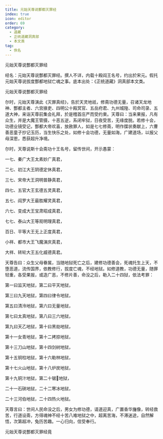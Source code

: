 ```yaml
---
title: 元始天尊说酆都灭罪经
index: true
icon: editor
order: 69
category:
  - 道藏
  - 正统道藏洞真部
  - 本文类
tag:
  - 佚名
---
```


元始天尊说酆都灭罪经  

经名：元始天尊说酆都灭罪经。撰人不详，内载十殿阎王名号，约出於宋元。假托元始天尊说拔度酆都地狱亡魂之事。底本出处：《正统道藏》洞真部本文类。  

元始天尊说酆都灭罪经  

尔时，元始天尊演此《灭罪真经》，告於天灵地祇，修斋功德无量，召诸天龙地神、酆都主者、六宫掾吏、四明公十殿冥官、五岳府君、九州城隍、司命司录、五道大神，来诣天尊前集会礼拜，於是稽首庄严而受约束。天尊曰：当来果报，凡有众生，并是大魔王管摄，十恶五逆，系闭牢狱，日夜受苦，无缘度脱。若修十会，功德业镜受记，酆都大帝欢喜，放赦罪人，如是七七修斋，明作牒状奏献上，六曹善恶童子抄记玉历，当生快乐之处，如修十会功德，无量如海，广建道场，以报父母深恩，悉获超升净境。  

尔时，天尊说斯十会斋功十王名号，留传世间，开示愚蒙：  

一七、秦广大王太素妙广真君，  

二七、初江大王阴德定休真君，  

三七、宋帝大王洞明普静真君，  

四七、五官大王玄德五灵真君，  

五七、阎罗大王最胜耀灵真君，  

六七、变成大王宝肃昭成真君，  

七七、泰山大王等观明理真君，  

百日、平等大王无上正度真君，  

小祥、都市大王飞魔演庆真君，  

大祥、转轮大王五化威德真君。  

天尊告曰：众生父母眷属，当随地狱死亡之后，建修功德善会，死魂托生上天，不堕恶道，流传国界，依教修行，拔度亡魂，不经地狱。如修道教，功德无量，随罪轻重，各受果报，或造广恶，不修片善，命没之后，勒入二十四狱，依法考罪：  

第一曰监天地狱，第二曰平天地狱，  

第三曰九天地狱，第四曰律令地狱，  

第五曰清泠地狱，第六曰无量地狱，  

第七曰太真地狱，第八曰三六地狱，  

第九曰天乙地狱，第十曰黑劫地狱，  

第十一女青地狱，第十二拷掠地狱，  

第十三刀山地狱，第十四剑树地狱，  

第十五铜柱地狱，第十六勒林地狱，  

第十七火山地狱，第十八炉炭地狱，  

第十九铜汁地狱，第二十锯地狱，  

二十一石硖地狱，二十二寒冰地狱，  

二十三河伯地狱，二十四热火地狱。  

天尊言曰：世间人民命没之后，男女为修功德，请道迎真，广置香华旛像，转经救苦，行道设斋，方得魂神不经十苦八难地狱之中，超离苦海，不滞迷途，自然解悟，次第超冲，兔历苦趣。一心归向，信受奉行。  

元始天尊说酆都灭罪经竟  
